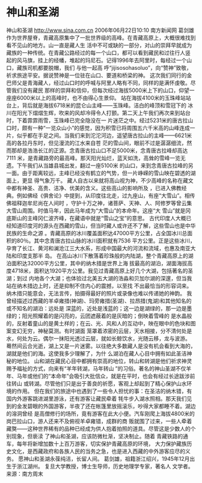 # 神山和圣湖

神山和圣湖
http://www.sina.com.cn 2006年06月22日10:10 南方新闻网
葛剑雄
作为世界屋脊，青藏高原集中了一批世界级的高峰。在青藏高原上，大概很难找到看不见山的地方。山一直是藏人生 活中不可或缺的一部分，对山的崇拜早就成为藏族的一种传统。在青藏公路经过的每一个山口，都可以看到藏民和过往行人竖 起的风马旗，挂上的经幡，堆起的玛尼石。记得1996年去阿里时，每经过一个山口，藏族司机都要脱帽，我们
与他一起高 呼“jijisosohasoluo”，向“赞神”致敬，祈求旅途平安。据说赞神是一位驻在山口、要道和桥梁的神。
这次我们同行的金巴师父是青海藏人，经过山口时的呼喊与阿里人略有不同，同样的是满怀虔敬。尽管我们没有藏民 那样的崇拜和信仰，但每次经过海拔5000米上下的山口，仰望一座座6000米以上的高峰时，也不由得心生景仰。
站在海拔4100米的玉珠峰站站台上，背后就是海拔6718米的昆仑山主峰——玉珠峰。洁白的峰顶和雪冠下的 冰川在阳光下熠熠生辉，吹来的风却冷得令人打颤。第二天上午我们再次来到站台时，下着霏霏雨雪，玉珠峰已完全隐没在一 片迷茫之中。经过5231米的唐古拉山口时，颇有一种“一览众山小”的感觉，因为积雪已将周围五六千米高的山峰连成一 片，似乎都在手足之间。当我们来到沱沱河边，遥望唐古拉山的主峰——6621米高的各拉丹东时，但见漫流的江水来自苍 茫的雪山间，眼前不过是潺潺细流，然而那却是浩浩长江的正源。念青唐古拉山口不足5000米，念青唐古拉峰却高达7111 米，是青藏路旁的最高峰。那天阳光灿烂，蓝天如洗，高耸的雪峰一览无遗。下午我们从当雄县城出发，翻过一座5100米 的山口，来到念青唐古拉峰的另一面。由于距离较远，主峰已经没有鹤立的气势，但一片峥嵘的雪山映在碧透的湖面上，更显 得气象万千。
藏人自古以来就将高山视为神，不少高峰的名称在藏文中都有神圣、高贵、洁净、优美的含义。这些高山的影响所及 ，已进入佛教经典。例如佛经《俱舍论》中提到，从印度往北走，过九座山，有座“大雪山”。相传佛祖释迦牟尼尚在人间时 ，守护十万之神，诸菩萨、天神、人、阿修罗等曾云集大雪山周围。时值马年，因此马年成为“大雪山”的本命年。这座“大 雪山”就是冈底斯山的主峰冈仁波齐峰，在藏语中就是“雪山之宝”的意思。
古代印度人大概已经知道印度河的源头在西藏的雪山，但当时藏人或许还不了解，这些雪山也是中华民族的生命之源 。青藏高原的冰川覆盖面积达47000平方公里，占全国冰川总面积的80％。其中念青唐古拉山脉的冰川面积就有7536 平方公里。正是这些冰川，孕育了长江、黄河和澜沧江三大水系，形成中国最大的河流和流域，也惠及南亚大陆和印度支那半 岛。
在高山冰川下散落着珍珠般的内陆湖，整个青藏高原上的湖泊面积达32000平方公里，其中的纳木措是世界上海 拔最高的湖泊，湖面海拔高度4718米，面积达1920平方公里。我见过青藏高原上好几个大湖，包括著名的圣湖；到过 内地各个大湖；也体验过北美五大湖的浩淼和贝加尔湖的深邃，但当我站在纳木措边上时，还是抑制不住内心的震撼，以至找 不出最恰当的形容词来。纳木措只能意会，无法言传，拍摄得最好的照片或录像也难以传递她的神韵。
我曾经描述过西藏的羊卓雍措(神湖)、玛旁雍措(圣湖)、拉昂措(鬼湖)和其他知名的或不知名的湖泊：远处是 深蓝的，近处是浅蓝的；这一边是湖绿的，那一边是墨绿的；阳光照耀着的是闪亮的，云团遮蔽着的是灰暗的；倒映着雪峰的 是水晶般的，反射着童山的是黄土样的；在云、光、风和人的互动中，映在眼中的色块和图案变幻无穷，神秘莫测。有时湖面 笼罩着浓密的云层，天水相接，分不清何处是水，何处为云。偶尔一抹阳光透过云层，就如长鲸饮水，光随云移，龙与波游。 蓦然间云合光逝，湖上又是一片迷雾。以往绝大多数藏人是没有机会看到大海的，湖就是他们的海。这使我多少理解了，为什 么湖泊在藏人心目中拥有如此圣洁神秘的地位。
山和湖在藏民心目中都拥有崇高的地位，转山和转湖是他们祈求神灵赐予福祉的方式，向来有“羊年转湖，马年转山 ”的习俗。著名的神山圣湖不仅羊年、马年或他们的“本命年”会吸引大批信众，就是在平时，也会有经过长途跋涉前往转山 或转湖。尽管他们只是出于善良的祈愿，客观上却起到了精心保护山水环境的作用。
但在我们的旅途中也遇到了一些令人担忧的事：在圣洁的纳木错，有国内外游客跳进湖里游泳，还有游客让藏民牵着 牦牛步入湖水照相。那天我们见到的金发碧眼的外国游客，半夜了还在帐篷里放摇滚乐，吵得大家都睡不着。湖边的溶洞曾经 是高僧修行的场所，竟有游客在此大小便。汽车刚爬上海拔4800米的岗巴拉山口，游人还来不及俯视羊卓雍错，成群的商 贩就围了过来，一些人牵着
藏獒——这种世界稀有的品种已经成为供人抱着拍照的道具。尽管这是少数人的个别现象，但亵渎 了神山和圣湖，应该防微杜渐，坚决制止。随着
青藏铁路的通车，每年将新增加数十上百万游客，切实保护青藏高原的环境， 大力保护藏族历史文化，是西藏政府和各族人民的当务之急，也是进入西藏的中外游客应尽的义务。
愿神山和圣湖永葆纯洁，长留人间。
葛剑雄，祖籍浙江绍兴，1945年12月出生于浙江湖州。
复旦大学教授，博士生导师，历史地理学专家，著名人 文学者。 来源：南方周末

